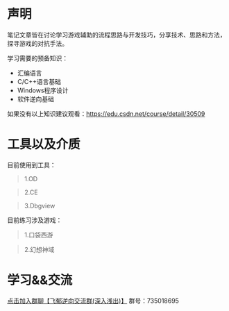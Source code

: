 声明
===
笔记文章皆在讨论学习游戏辅助的流程思路与开发技巧，分享技术、思路和方法，探寻游戏的对抗手法。

学习需要的预备知识：
  * 汇编语言
  * C/C++语言基础
  * Windows程序设计
  * 软件逆向基础
 
如果没有以上知识建议观看：https://edu.csdn.net/course/detail/30509

工具以及介质
===

目前使用到工具：

 >1.OD

 >2.CE

 >3.Dbgview


目前练习涉及游戏：

 >1.口袋西游

 >2.幻想神域

  
学习&&交流
===

[点击加入群聊【飞郁逆向交流群(深入浅出)】](https://jq.qq.com/?_wv=1027&k=5hJCkRe)  群号：735018695

